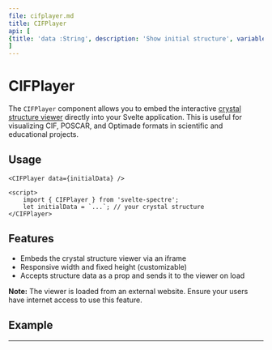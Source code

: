 ```yaml
---
file: cifplayer.md
title: CIFPlayer
api: [
{title: 'data :String', description: 'Show initial structure', variables: 'data: string (CIF data to visualize, sent to the viewer on load)'},
]
---
```


<script>
		import { CIFPlayer } from '$lib';
		let initialData = `BaTiO3
1.0000000000000000
		8.0000000000000000    0.0000000000000000    0.0000000000000000
		0.0000000000000000    8.0000000000000000    0.0000000000000000
		0.0000000000000000    0.0000000000000000    8.0000000000000000
Ba  Ti  O   Ba  Ti  O   Ba  Ti  O   Ba  Ti  O   Ba  Ti  O   Ba  Ti  O   Ba  Ti  O   Ba  Ti  O
	1   1   3   1   1   3   1   1   3   1   1   3   1   1   3   1   1   3   1   1   3   1   1   3
Cartesian
-1.0000000000000000 -1.0000000000000000 -1.0000000000000000
-3.0000000000000000 -3.0000000000000000 -3.0000000000000000
-1.0000000000000000 -3.0000000000000000 -3.0000000000000000
-3.0000000000000000 -1.0000000000000000 -3.0000000000000000
-3.0000000000000000 -3.0000000000000000 -1.0000000000000000
-1.0000000000000000 -1.0000000000000000  3.0000000000000000
-3.0000000000000000 -3.0000000000000000  1.0000000000000000
-1.0000000000000000 -3.0000000000000000  1.0000000000000000
-3.0000000000000000 -1.0000000000000000  1.0000000000000000
-3.0000000000000000 -3.0000000000000000  3.0000000000000000
-1.0000000000000000  3.0000000000000000 -1.0000000000000000
-3.0000000000000000  1.0000000000000000 -3.0000000000000000
-1.0000000000000000  1.0000000000000000 -3.0000000000000000
-3.0000000000000000  3.0000000000000000 -3.0000000000000000
-3.0000000000000000  1.0000000000000000 -1.0000000000000000
-1.0000000000000000  3.0000000000000000  3.0000000000000000
-3.0000000000000000  1.0000000000000000  1.0000000000000000
-1.0000000000000000  1.0000000000000000  1.0000000000000000
-3.0000000000000000  3.0000000000000000  1.0000000000000000
-3.0000000000000000  1.0000000000000000  3.0000000000000000
3.0000000000000000 -1.0000000000000000 -1.0000000000000000
1.0000000000000000 -3.0000000000000000 -3.0000000000000000
3.0000000000000000 -3.0000000000000000 -3.0000000000000000
1.0000000000000000 -1.0000000000000000 -3.0000000000000000
1.0000000000000000 -3.0000000000000000 -1.0000000000000000
3.0000000000000000 -1.0000000000000000  3.0000000000000000
1.0000000000000000 -3.0000000000000000  1.0000000000000000
3.0000000000000000 -3.0000000000000000  1.0000000000000000
1.0000000000000000 -1.0000000000000000  1.0000000000000000
1.0000000000000000 -3.0000000000000000  3.0000000000000000
3.0000000000000000  3.0000000000000000 -1.0000000000000000
1.0000000000000000  1.0000000000000000 -3.0000000000000000
3.0000000000000000  1.0000000000000000 -3.0000000000000000
1.0000000000000000  3.0000000000000000 -3.0000000000000000
1.0000000000000000  1.0000000000000000 -1.0000000000000000
3.0000000000000000  3.0000000000000000  3.0000000000000000
1.0000000000000000  1.0000000000000000  1.0000000000000000
3.0000000000000000  1.0000000000000000  1.0000000000000000
1.0000000000000000  3.0000000000000000  1.0000000000000000
1.0000000000000000  1.0000000000000000  3.0000000000000000`;
</script>

# CIFPlayer

The `CIFPlayer` component allows you to embed the interactive [crystal structure viewer](https://nanoshow.mpds.io) directly into your Svelte application. This is useful for visualizing CIF, POSCAR, and Optimade formats in scientific and educational projects.

## Usage

```svelte
<CIFPlayer data={initialData} />

<script>
    import { CIFPlayer } from 'svelte-spectre';
    let initialData = `...`; // your crystal structure
</CIFPlayer>
```

## Features

-   Embeds the crystal structure viewer via an iframe
-   Responsive width and fixed height (customizable)
-   Accepts structure data as a prop and sends it to the viewer on load

**Note:** The viewer is loaded from an external website. Ensure your users have internet access to use this feature.

## Example

<CIFPlayer data={initialData} />

---
